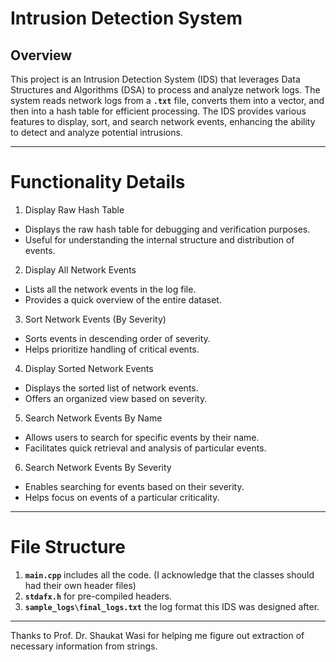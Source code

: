 # Intrusion Detection System
## Overview

This project is an Intrusion Detection System (IDS) that leverages Data Structures and Algorithms (DSA) to process and analyze network logs. The system reads network logs from a **`.txt`** file, 
converts them into a vector, and then into a hash table for efficient processing. The IDS provides various features to display, sort, and search network events, enhancing the ability to detect and analyze potential intrusions.

---
# Functionality Details
1. Display Raw Hash Table
- Displays the raw hash table for debugging and verification purposes.
- Useful for understanding the internal structure and distribution of events.
2. Display All Network Events
- Lists all the network events in the log file.
- Provides a quick overview of the entire dataset.
3. Sort Network Events (By Severity)
- Sorts events in descending order of severity.
- Helps prioritize handling of critical events.
4. Display Sorted Network Events
- Displays the sorted list of network events.
- Offers an organized view based on severity.
5. Search Network Events By Name
- Allows users to search for specific events by their name.
- Facilitates quick retrieval and analysis of particular events.
6. Search Network Events By Severity
- Enables searching for events based on their severity.
- Helps focus on events of a particular criticality.
---
# File Structure
1. **`main.cpp`** includes all the code. (I acknowledge that the classes should had their own header files)
2. **`stdafx.h`** for pre-compiled headers.
3. **`sample_logs\final_logs.txt`** the log format this IDS was designed after.
---
Thanks to Prof. Dr. Shaukat Wasi for helping me figure out extraction of necessary information from strings.
